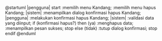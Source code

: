 @startuml
|pengguna|
start
:memilih menu Kandang;
:memilih menu hapus Kandang;
|sistem|
:menampilkan dialog konfirmasi 
hapus Kandang;
|pengguna|
:melakukan konfirmasi 
hapus Kandang;
|sistem|
:validasi data yang diinput;
if (konfirmasi hapus?) then (ya)
:menghapus data;
:menampilkan pesan sukses;
stop
else (tidak)
:tutup dialog konfirmasi;
stop
endif
@enduml